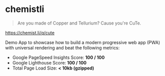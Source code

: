 # chemistli

> Are you made of Copper and Tellurium? Cause you're CuTe.

https://chemist.li/q/cute

Demo App to showcase how to build a modern progressive web app (PWA) with universal rendering and beat the following metrics:

- Google PageSpeed Insights Score: **100 / 100**
- Google Lighthouse Score: **100 / 100**
- Total Page Load Size: **< 10kb (gzipped)**
